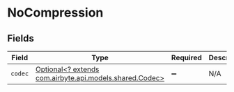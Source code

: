 # NoCompression


## Fields

| Field                                                                                   | Type                                                                                    | Required                                                                                | Description                                                                             |
| --------------------------------------------------------------------------------------- | --------------------------------------------------------------------------------------- | --------------------------------------------------------------------------------------- | --------------------------------------------------------------------------------------- |
| `codec`                                                                                 | [Optional<? extends com.airbyte.api.models.shared.Codec>](../../models/shared/Codec.md) | :heavy_minus_sign:                                                                      | N/A                                                                                     |